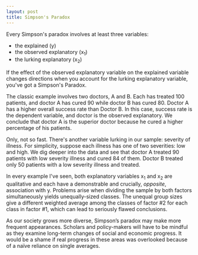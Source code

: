 ```yaml
---
layout: post
title: Simpson's Paradox
---
```


Every Simpson's paradox involves at least three variables:

* the explained (y)
* the observed explanatory (x<sub>1</sub>)
* the lurking explanatory (x<sub>2</sub>)

If the effect of the observed explanatory variable on the explained variable changes directions when you account for the lurking explanatory variable, you've got a Simpson's Paradox.

The classic example involves two doctors, A and B. Each has treated 100 patients, and doctor A has cured 90 while doctor B has cured 80.  Doctor A has a higher overall success rate than Doctor B.  In this case, success rate is the dependent variable, and doctor is the observed explanatory.  We conclude that doctor A is the superior doctor because he cured a higher percentage of his patients.

Only, not so fast. There's another variable lurking in our sample: severity of illness.  For simplicity, suppose each illness has one of two severities: low and high.  We dig deeper into the data and see that doctor A treated 90 patients with low severity illness and cured 84 of them.  Doctor B treated only 50 patients with a low severity illness and treated.  

In every example I've seen, both explanatory variables x<sub>1</sub> and x<sub>2</sub> are qualitative and each have a demonstrable and crucially, *opposite*, association with y.  Problems arise when dividing the sample by both factors simultaneously yields unequally-sized classes.  The unequal group sizes give a different weighted average among the classes of factor #2 for each class in factor #1, which can lead to seriously flawed conclusions. 

As our society grows more diverse, Simpson’s paradox may make more frequent appearances. Scholars and policy-makers will have to be mindful as they examine long-term changes of social and economic progress. It would be a shame if real progress in these areas was overlooked because of a naïve reliance on single averages.
